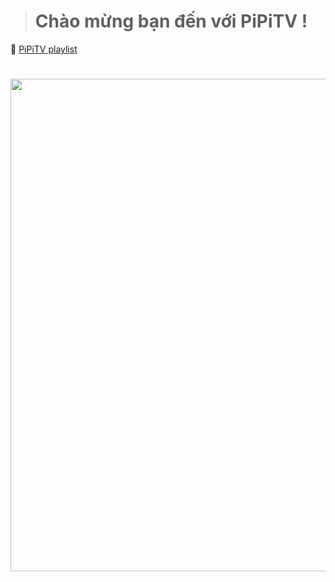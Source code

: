 >  
> # Chào mừng bạn đến với PiPiTV !
🔵 [PiPiTV playlist](https://raw.githubusercontent.com/pipitivi/iptv/main/SCTV.m3u)
 # <img src="https://mir-s3-cdn-cf.behance.net/project_modules/1400/4d845686128681.5d909dad4ddd3.jpg" style=" width:1400px ; height:788px "  >
